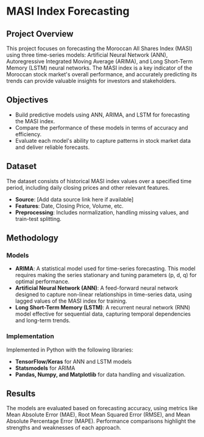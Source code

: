 # MASI Index Forecasting

## Project Overview
This project focuses on forecasting the Moroccan All Shares Index (MASI) using three time-series models: Artificial Neural Network (ANN), Autoregressive Integrated Moving Average (ARIMA), and Long Short-Term Memory (LSTM) neural networks. The MASI index is a key indicator of the Moroccan stock market's overall performance, and accurately predicting its trends can provide valuable insights for investors and stakeholders.

## Objectives
- Build predictive models using ANN, ARIMA, and LSTM for forecasting the MASI index.
- Compare the performance of these models in terms of accuracy and efficiency.
- Evaluate each model's ability to capture patterns in stock market data and deliver reliable forecasts.

## Dataset
The dataset consists of historical MASI index values over a specified time period, including daily closing prices and other relevant features.

- **Source**: [Add data source link here if available]
- **Features**: Date, Closing Price, Volume, etc.
- **Preprocessing**: Includes normalization, handling missing values, and train-test splitting.

## Methodology

### Models
- **ARIMA**: A statistical model used for time-series forecasting. This model requires making the series stationary and tuning parameters (p, d, q) for optimal performance.
- **Artificial Neural Network (ANN)**: A feed-forward neural network designed to capture non-linear relationships in time-series data, using lagged values of the MASI index for training.
- **Long Short-Term Memory (LSTM)**: A recurrent neural network (RNN) model effective for sequential data, capturing temporal dependencies and long-term trends.

### Implementation
Implemented in Python with the following libraries:
- **TensorFlow/Keras** for ANN and LSTM models
- **Statsmodels** for ARIMA
- **Pandas, Numpy, and Matplotlib** for data handling and visualization.

## Results
The models are evaluated based on forecasting accuracy, using metrics like Mean Absolute Error (MAE), Root Mean Squared Error (RMSE), and Mean Absolute Percentage Error (MAPE). Performance comparisons highlight the strengths and weaknesses of each approach.
